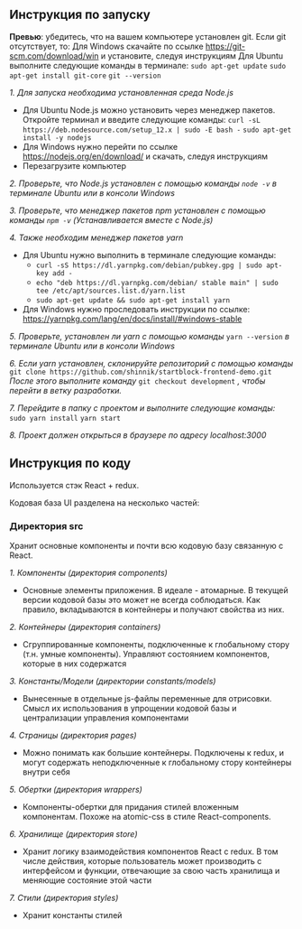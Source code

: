 ## Инструкция по запуску

**Превью**: убедитесь, что на вашем компьютере установлен git. Если git отсутствует, то:
 Для Windows скачайте по ссылке https://git-scm.com/download/win и установите, следуя инструкциям
 Для Ubuntu выполните следующие команды в терминале:
  `sudo apt-get update`
  `sudo apt-get install git-core`
  `git --version`

*1. Для запуска необходима установленная среда Node.js*
  - Для Ubuntu Node.js можно установить через менеджер пакетов. Откройте терминал и введите следующие команды:
    `curl -sL https://deb.nodesource.com/setup_12.x | sudo -E bash -`
    `sudo apt-get install -y nodejs`
  - Для Windows нужно перейти по ссылке https://nodejs.org/en/download/ и скачать, следуя инструкциям
  - Перезагрузите компьютер

*2. Проверьте, что Node.js установлен с помощью команды `node -v` в терминале Ubuntu или в консоли Windows*

*3. Проверьте, что менеджер пакетов npm установлен с помощью команды `npm -v` (Устанавливается вместе с Node.js)*

*4. Также необходим менеджер пакетов yarn*
 - Для Ubuntu нужно выполнить в терминале следующие команды:
    - `curl -sS https://dl.yarnpkg.com/debian/pubkey.gpg | sudo apt-key add -`
    - `echo "deb https://dl.yarnpkg.com/debian/ stable main" | sudo tee /etc/apt/sources.list.d/yarn.list`
    - `sudo apt-get update && sudo apt-get install yarn`
 - Для Windows нужно проследовать инструкции по ссылке:
  https://yarnpkg.com/lang/en/docs/install/#windows-stable

*5. Проверьте, установлен ли yarn с помощью команды* `yarn --version` *в терминале Ubuntu или в консоли Windows*

*6. Если yarn установлен, склонируйте репозиторий с помощью команды* `git clone https://github.com/shinnik/startblock-frontend-demo.git`
*После этого выполните команду* `git checkout development` *, чтобы перейти в ветку разработки.*

*7. Перейдите в папку с проектом и выполните следующие команды:*
 `sudo yarn install`
 `yarn start`
 
*8. Проект должен открыться в браузере по адресу localhost:3000*

## Инструкция по коду

Используется стэк React + redux.

Кодовая база UI разделена на несколько частей:

### Директория src

Хранит основные компоненты и почти всю кодовую базу связанную с React.

*1. Компоненты (директория components)*
  - Основные элементы приложения. В идеале - атомарные. В текущей версии кодовой базы это может не всегда соблюдаться. Как правило, вкладываются в контейнеры и получают свойства из них.

*2. Контейнеры (директория containers)*
  - Сгруппированные компоненты, подключенные к глобальному стору (т.н. умные компоненты). Управляют состоянием компонентов,   которые в них содержатся

*3. Константы/Модели (директории constants/models)*
  - Вынесенные в отдельные js-файлы переменные для отрисовки. Смысл их использования в упрощении кодовой базы и централизации управления компонентами 

*4. Страницы (директория pages)*
  - Можно понимать как большие контейнеры. Подключены к redux, и могут содержать неподключенные к глобальному стору контейнеры внутри себя

*5. Обертки (директория wrappers)*
  - Компоненты-обертки для придания стилей вложенным компонентам. Похоже на atomic-css в стиле React-components.

*6. Хранилище (директория store)*
  - Хранит логику взаимодействия компонентов React с redux. В том числе действия, которые пользователь может производить с интерфейсом и функции, отвечающие за свою часть хранилища и меняющие состояние этой части

*7. Стили (директория styles)*
  - Хранит константы стилей

